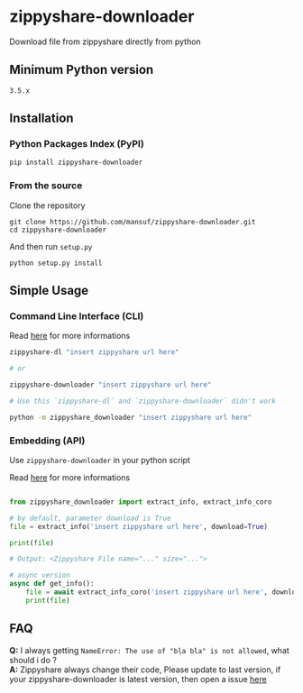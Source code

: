 # zippyshare-downloader

Download file from zippyshare directly from python

## Minimum Python version

```
3.5.x
```

## Installation

### Python Packages Index (PyPI)

```bash
pip install zippyshare-downloader
```

### From the source

Clone the repository
```
git clone https://github.com/mansuf/zippyshare-downloader.git
cd zippyshare-downloader
```

And then run `setup.py`
```
python setup.py install
```

## Simple Usage

### Command Line Interface (CLI)

Read [here](https://github.com/mansuf/zippyshare-downloader/blob/main/docs/CLI.md) for more informations

```bash
zippyshare-dl "insert zippyshare url here"

# or

zippyshare-downloader "insert zippyshare url here"

# Use this `zippyshare-dl` and `zippyshare-downloader` didn't work

python -m zippyshare_downloader "insert zippyshare url here"
```

### Embedding (API)
Use `zippyshare-downloader` in your python script

Read [here](https://github.com/mansuf/zippyshare-downloader/blob/main/docs/API.md) for more informations

```python

from zippyshare_downloader import extract_info, extract_info_coro

# by default, parameter download is True
file = extract_info('insert zippyshare url here', download=True)

print(file)

# Output: <Zippyshare File name="..." size="...">

# async version
async def get_info():
    file = await extract_info_coro('insert zippyshare url here', download=True)
    print(file)

```

## FAQ

**Q:** I always getting `NameError: The use of "bla bla" is not allowed`, what should i do ?<br>
**A:** Zippyshare always change their code, Please update to last version, if your zippyshare-downloader is latest version, then open a issue [here](https://github.com/mansuf/zippyshare-downloader/issues)